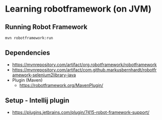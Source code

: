 
# Learning robotframework (on JVM)


## Running Robot Framework

```
mvn robotframework:run
```

## Dependencies

* https://mvnrepository.com/artifact/org.robotframework/robotframework
* https://mvnrepository.com/artifact/com.github.markusbernhardt/robotframework-selenium2library-java
* Plugin (Maven)
  * https://robotframework.org/MavenPlugin/


## Setup - Intellij plugin

* https://plugins.jetbrains.com/plugin/7415-robot-framework-support/
